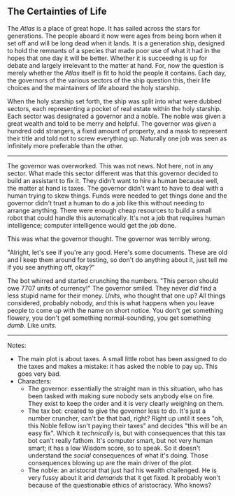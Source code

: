 The Certainties of Life
-----------------------
The _Atlas_ is a place of great hope. It has sailed across the stars for
generations. The people aboard it now were ages from being born when it set off
and will be long dead when it lands. It is a generation ship, designed to hold
the remnants of a species that made poor use of what it had in the hopes that
one day it will be better. Whether it is succeeding is up for debate and
largely irrelevant to the matter at hand. For, now the question is merely
whether the _Atlas_ itself is fit to hold the people it contains. Each day, the
governors of the various sectors of the ship question this, their life choices
and the maintainers of life aboard the holy starship.

When the holy starship set forth, the ship was split into what were dubbed 
sectors, each representing a pocket of real estate within the holy starship.
Each sector was designated a governor and a noble. The noble was given a great
wealth and told to be merry and helpful. The governor was given a hundred odd
strangers, a fixed amount of property, and a mask to represent their title and
told not to screw everything up. Naturally one job was seen as infinitely more
preferable than the other.

---

The governor was overworked. This was not news. Not here, not in any sector.
What made this sector different was that this governor decided to build an
assistant to fix it. They didn't want to hire a human because well, the matter
at hand is taxes. The governor didn't want to have to deal with a human trying
to skew things. Funds were needed to get things done and the governor didn't
trust a human to do a job like this without needing to arrange anything. There
were enough cheap resources to build a small robot that could handle this
automatically. It's not a job that requires human intelligence; computer
intelligence would get the job done.

This was what the governor thought. The governor was terribly wrong.

"Alright, let's see if you're any good. Here's some documents. These are old
and I keep them around for testing, so don't do anything about it, just tell me
if you see anything off, okay?"

The bot whirred and started crunching the numbers. "This person should owe 7707
units of currency!" The governor smiled. They never _did_ find a less stupid
name for their money. _Units_, who thought that one up? All things considered,
probably nobody, and this is what happens when you leave people to come up with
the name on short notice. You don't get something flowery, you don't get
something normal-sounding, you get something _dumb_. Like _units_.

---

Notes:
- The main plot is about taxes. A small little robot has been assigned to do
the taxes and makes a mistake: it has asked the noble to pay up. This goes
very bad.
- Characters:
    - The governor: essentially the straight man in this situation, who has
    been tasked with making sure nobody sets anybody else on fire. They exist
    to keep the order and it is very clearly weighing on them.
    - The tax bot: created to give the governor less to do. It's just a number
    cruncher, can't be that bad, right? Right up until it sees "oh, this Noble
    fellow isn't paying their taxes" and decides "this will be an easy fix".
    Which it _technically_ is, but with consequences that this tax bot can't
    really fathom. It's computer smart, but not very human smart; it has a low
    Wisdom score, so to speak. So it doesn't understand the _social_
    consequences of what it's doing. Those consequences blowing up are the main
    driver of the plot.
    - The noble: an aristocrat that just had his wealth challenged. He is very
    fussy about it and _demands_ that it get fixed. It probably won't because
    of the questionable ethics of aristocracy. Who knows?
